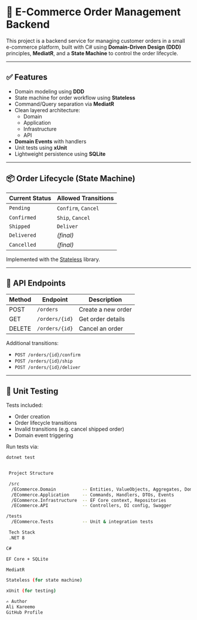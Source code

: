 # 🛒 E-Commerce Order Management Backend

This project is a backend service for managing customer orders in a small e-commerce platform, built with C# using **Domain-Driven Design (DDD)** principles, **MediatR**, and a **State Machine** to control the order lifecycle.

---

## ✅ Features

- Domain modeling using **DDD**
- State machine for order workflow using **Stateless**
- Command/Query separation via **MediatR**
- Clean layered architecture:
  - Domain
  - Application
  - Infrastructure
  - API
- **Domain Events** with handlers
- Unit tests using **xUnit**
- Lightweight persistence using **SQLite**

---

## 📦 Order Lifecycle (State Machine)

| Current Status | Allowed Transitions        |
|----------------|-----------------------------|
| `Pending`      | `Confirm`, `Cancel`         |
| `Confirmed`    | `Ship`, `Cancel`            |
| `Shipped`      | `Deliver`                   |
| `Delivered`    | _(final)_                   |
| `Cancelled`    | _(final)_                   |

Implemented with the [Stateless](https://github.com/dotnet-state-machine/stateless) library.

---

## 🚀 API Endpoints

| Method | Endpoint               | Description          |
|--------|------------------------|----------------------|
| POST   | `/orders`              | Create a new order   |
| GET    | `/orders/{id}`         | Get order details    |
| DELETE | `/orders/{id}`         | Cancel an order      |

Additional transitions:
- `POST /orders/{id}/confirm`
- `POST /orders/{id}/ship`
- `POST /orders/{id}/deliver`

---

## 🧪 Unit Testing

Tests included:
- Order creation
- Order lifecycle transitions
- Invalid transitions (e.g. cancel shipped order)
- Domain event triggering

Run tests via:

```bash
dotnet test


 Project Structure

 /src
  /ECommerce.Domain          -- Entities, ValueObjects, Aggregates, Domain Events
  /ECommerce.Application     -- Commands, Handlers, DTOs, Events
  /ECommerce.Infrastructure  -- EF Core context, Repositories
  /ECommerce.API             -- Controllers, DI config, Swagger

/tests
  /ECommerce.Tests           -- Unit & integration tests

 Tech Stack
 .NET 8

C#

EF Core + SQLite

MediatR

Stateless (for state machine)

xUnit (for testing)

✍️ Author
Ali Kareemo
GitHub Profile



